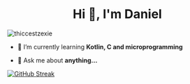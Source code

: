 <h1 align="center">Hi 👋, I'm Daniel</h1>
<p align="left"> <img src="https://komarev.com/ghpvc/?username=thiccestzexie&label=Profile%20views&color=0e75b6&style=flat" alt="thiccestzexie" /> </p>

- 🌱 I’m currently learning **Kotlin, C and microprogramming**

- 💬 Ask me about **anything...**
>

[![GitHub Streak](https://streak-stats.demolab.com/?ThiccestZexie=DenverCoder1)](https://git.io/streak-stats)
